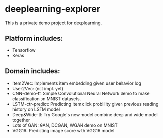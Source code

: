 # deeplearning-explorer 
This is a private demo project for deeplearning. 
## Platform includes:
* Tensorflow
* Keras
## Domain includes:
* Item2Vec: Implements item embedding given user behavior log
* User2Vec: (not impl. yet)
* CNN-demo-tf: Simple Convolutional Neural Network demo to make classification on MNIST datasets.
* LSTM-ctr-predict: Predicting item click problility given previous reading history on LSTM model
* Deep&Wide-tf: Try Google's new model combine deep and wide model together
* Lots of GAN: GAN, DCGAN, WGAN demo on MNIST
* VGG16: Predicting image score with VGG16 model
